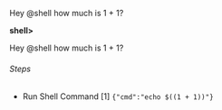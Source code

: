 Hey @shell how much is 1 + 1?

**shell>**

Hey @shell how much is 1 + 1?

###### Steps

- Run Shell Command [1] `{"cmd":"echo $((1 + 1))"}`

